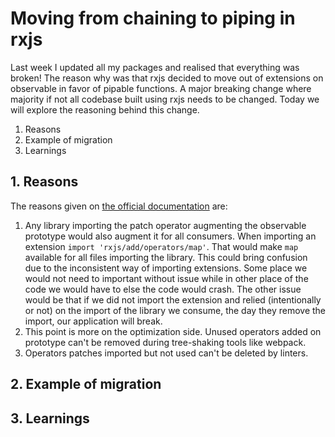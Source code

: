 # Moving from chaining to piping in rxjs

Last week I updated all my packages and realised that everything was broken! 
The reason why was that rxjs decided to move out of extensions on observable in favor of pipable functions. A major breaking change where majority if not all codebase built using rxjs needs to be changed.
Today we will explore the reasoning behind this change.

1. Reasons
2. Example of migration
3. Learnings

## 1. Reasons

The reasons given on [the official documentation](https://github.com/ReactiveX/rxjs/blob/master/doc/pipeable-operators.md#why) are:

1. Any library importing the patch operator augmenting the observable prototype would also augment it for all consumers. When importing an extension `import 'rxjs/add/operators/map'`. That would make `map` available for all files importing the library. This could bring confusion due to the inconsistent way of importing extensions. Some place we would not need to important without issue while in other place of the code we would have to else the code would crash. The other issue would be that if we did not import the extension and relied (intentionally or not) on the import of the library we consume, the day they remove the import, our application will break.
2. This point is more on the optimization side. Unused operators added on prototype can't be removed during tree-shaking tools like webpack.
3. Operators patches imported but not used can't be deleted by linters.

## 2. Example of migration

## 3. Learnings